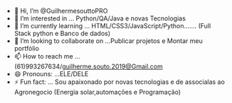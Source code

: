 - 👋 Hi, I’m @GuilhermesouttoPRO
- 👀 I’m interested in ... Python/QA/Java e novas Tecnologias 
- 🌱 I’m currently learning ... HTML/CSS3/JavaScript/Python....... (Full Stack python e Banco de dados)
- 💞️ I’m looking to collaborate on ...Publicar projetos e Montar meu portfólio 
- 📫 How to reach me ... (61)993267634/guilherme.souto.2019@Gmail.com
- 😄 Pronouns: ...ELE/DELE
- ⚡ Fun fact: ... Sou apaixonado por novas tecnologias e de associalas ao Agronegocio (Energia solar,automações e Programação)

<!---
GuilhermesouttoPRO/GuilhermesouttoPRO is a ✨ special ✨ repository because its `README.md` (this file) appears on your GitHub profile.
You can click the Preview link to take a look at your changes.
--->
